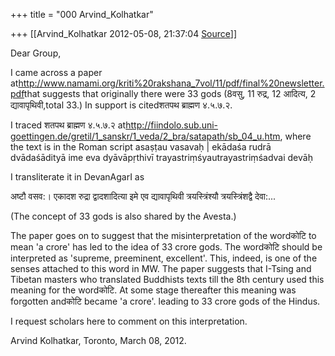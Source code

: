 +++
title = "000 Arvind_Kolhatkar"

+++
[[Arvind_Kolhatkar	2012-05-08, 21:37:04 [Source](https://groups.google.com/g/samskrita/c/64r4lMy26hA)]]



Dear Group,

  

I came across a paper at<http://www.namami.org/kriti%20rakshana_7vol/11/pdf/final%20newsletter.pdf>that suggests that originally there were 33 gods (8वसु, 11 रुद्र, 12 आदित्य, 2 द्यावापृथिवी,total 33.) In support is citedशतपथ ब्राह्मण ४.५.७.२.

  

I traced शतपथ ब्राह्मण ४.५.७.२ at<http://fiindolo.sub.uni-goettingen.de/gretil/1_sanskr/1_veda/2_bra/satapath/sb_04_u.htm>, where the text is in the Roman script asaṣṭau vasavaḥ \| ekādaśa rudrā dvādaśādityā ime eva dyāvāpṛthivī trayastriṃśyautrayastriṃśadvai devāḥ

  

I transliterate it in DevanAgarI as  

अष्टौ वसव:। एकादश रुद्रा द्वादशादित्या इमे एव द्यावापृथिवी त्रयस्त्रिंश्यौ त्रयस्त्रिंशद्वै देवा:...



(The concept of 33 gods is also shared by the Avesta.)

  

The paper goes on to suggest that the misinterpretation of the wordकोटि to mean 'a crore' has led to the idea of 33 crore gods. The wordकोटि should be interpreted as 'supreme, preeminent, excellent'. This, indeed, is one of the senses attached to this word in MW. The paper suggests that I-Tsing and Tibetan masters who translated Buddhists texts till the 8th century used this meaning for the wordकोटि. At some stage thereafter this meaning was forgotten andकोटि became 'a crore'. leading to 33 crore gods of the Hindus.

  

I request scholars here to comment on this interpretation.

  

Arvind Kolhatkar, Toronto, March 08, 2012.

  

  

